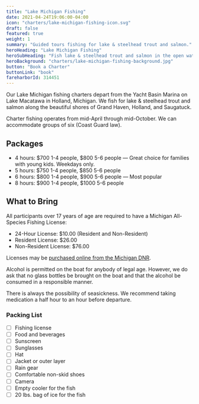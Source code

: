 ```yaml
---
title: "Lake Michigan Fishing"
date: 2021-04-24T19:06:00-04:00
icon: "charters/lake-michigan-fishing-icon.svg"
draft: false
featured: true
weight: 1
summary: "Guided tours fishing for lake & steelhead trout and salmon."
heroHeading: "Lake Michigan Fishing"
heroSubHeading: "Fish lake & steelhead trout and salmon in the open waters of Lake Michigan"
heroBackground: "charters/lake-michigan-fishing-background.jpg"
button: "Book a Charter"
buttonLink: "book"
fareharborId: 314451
---
```


Our Lake Michigan fishing charters depart from the Yacht Basin Marina on Lake Macatawa in Holland, Michigan. We fish for lake & steelhead trout and salmon along the beautiful shores of Grand Haven, Holland, and Saugatuck.

Charter fishing operates from mid-April through mid-October. We can accommodate groups of six (Coast Guard law).

## Packages

- 4 hours: $700 1-4 people, $800 5-6 people — Great choice for families with young kids. Weekdays only.
- 5 hours: $750 1-4 people, $850 5-6 people
- 6 hours: $800 1-4 people, $900 5-6 people — Most popular
- 8 hours: $900 1-4 people, $1000 5-6 people

## What to Bring

All participants over 17 years of age are required to have a Michigan All-Species Fishing License:

- 24-Hour License: $10.00 (Resident and Non-Resident)
- Resident License: $26.00
- Non-Resident License: $76.00

Licenses may be [purchased online from the Michigan DNR](https://www.michigan.gov/dnr/0,4570,7-350-79119_79146_82448---,00.html "Michigan DNR Fishing Licenses").

Alcohol is permitted on the boat for anybody of legal age. However, we do ask that no glass bottles be brought on the boat and that the alcohol be consumed in a responsible manner.

There is always the possibility of seasickness. We recommend taking medication a half hour to an hour before departure.

### Packing List

- [ ] Fishing license
- [ ] Food and beverages
- [ ] Sunscreen
- [ ] Sunglasses
- [ ] Hat
- [ ] Jacket or outer layer
- [ ] Rain gear
- [ ] Comfortable non-skid shoes
- [ ] Camera
- [ ] Empty cooler for the fish
- [ ] 20 lbs. bag of ice for the fish
